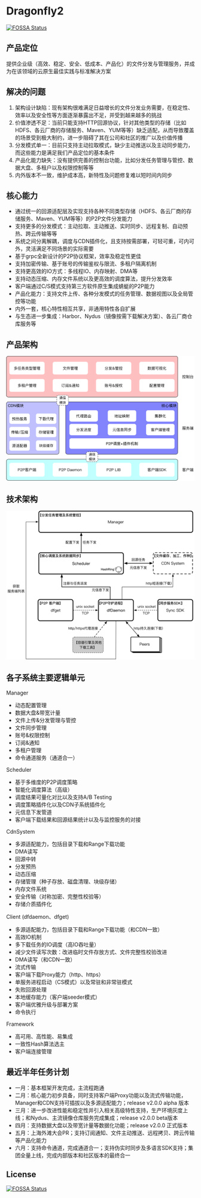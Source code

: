 # Dragonfly2
[![FOSSA Status](https://app.fossa.com/api/projects/git%2Bgithub.com%2Fdragonflyoss%2FDragonfly2.svg?type=shield)](https://app.fossa.com/projects/git%2Bgithub.com%2Fdragonflyoss%2FDragonfly2?ref=badge_shield)

## 产品定位
提供企业级（高效、稳定、安全、低成本、产品化）的文件分发与管理服务，并成为在该领域的云原生最佳实践与标准解决方案
## 解决的问题
1. 架构设计缺陷：现有架构很难满足日益增长的文件分发业务需要，在稳定性、效率以及安全性等方面逐渐暴露出不足，并受到越来越多的挑战
2. 价值渗透不足：当前只能支持HTTP回源协议，针对其他类型的存储（比如HDFS、各云厂商的存储服务、Maven、YUM等等）缺乏适配，从而导致覆盖的场景受到极大制约，进一步阻碍了其在公司和社区的推广以及价值传播
3. 分发模式单一：目前只支持主动拉取模式，缺少主动推送以及主动同步能力，而这些能力是满足我们产品定位的基本条件
4. 产品化能力缺失：没有提供完善的控制台功能，比如分发任务管理与管控、数据大盘、多租户以及权限控制等等
5. 内外版本不一致，维护成本高，新特性及问题修复难以短时间内同步

## 核心能力
+ 通过统一的回源适配层及实现支持各种不同类型存储（HDFS、各云厂商的存储服务、Maven、YUM等等）的P2P文件分发能力
+ 支持更多的分发模式：主动拉取、主动推送、实时同步、远程复制、自动预热、跨云传输等等
+ 系统之间分离解耦，调度与CDN插件化，且支持按需部署，可轻可重，可内可外，灵活满足不同场景的实际需要
+ 基于grpc全新设计的P2P协议框架，效率及稳定性更佳
+ 支持加密传输、基于账号的传输鉴权与限流、多租户隔离机制
+ 支持更高效的IO方式：多线程IO、内存映射、DMA等
+ 支持动态压缩、内存文件系统以及更高效的调度算法，提升分发效率
+ 客户端通过C/S模式支持第三方软件原生集成蜻蜓的P2P能力
+ 产品化能力：支持文件上传、各种分发模式的任务管理、数据视图以及全局管控等功能
+ 内外一套，核心特性相互共享，非通用特性各自扩展
+ 与生态进一步集成：Harbor、Nydus（镜像按需下载解决方案）、各云厂商仓库服务等
## 产品架构
![](docs/prod-arch.png)
## 技术架构
![](docs/tech-arch.png)
## 各子系统主要逻辑单元
Manager

+ 动态配置管理
+ 数据大盘&带宽计量
+ 文件上传&分发管理与管控
+ 文件同步管理
+ 账号&权限控制
+ 订阅&通知
+ 多租户管理
+ 命令通道服务（通道合一）

Scheduler

+ 基于多维度的P2P调度策略
+ 智能化调度算法（高级）
+ 调度结果可量化对比以及支持A/B Testing
+ 调度策略插件化以及CDN子系统插件化
+ 元信息下发管道
+ 客户端下载结果和回源结果统计以及与监控服务的对接

CdnSystem

+ 多源适配能力，包括目录下载和Range下载功能
+ DMA读写
+ 回源中转
+ 分发预热
+ 动态压缩
+ 存储管理（种子存放、磁盘清理、块级存储）
+ 内存文件系统
+ 安全传输（对称加密、完整性校验等）
+ 存储介质插件化

Client (dfdaemon、dfget)

+ 多源适配能力，包括目录下载和Range下载功能（和CDN一致）
+ 高效IO机制
+ 多下载任务的IO调度（高IO吞吐量）
+ 减少文件读写次数：改进临时文件存放方式、文件完整性校验改进
+ DMA读写（和CDN一致）
+ 流式传输
+ 客户端下载Proxy能力（http、https）
+ 单服务进程启动（CS模式）以及常驻和非常驻模式
+ 失败回源处理
+ 本地缓存能力（客户端seeder模式）
+ 客户端优雅升级与部署方案
+ 命令执行

Framework

+ 高可用、高性能、易集成
+ 一致性Hash算法选主
+ 客户端连接管理

## 最近半年任务计划

+ 一月：基本框架开发完成，主流程跑通
+ 二月：核心能力初步具备，同时支持客户端Proxy功能以及流式传输功能，Manager和CDN支持可插拔以及多源适配能力；release v2.0.0 alpha 版本
+ 三月：进一步改进性能和稳定性并引入相关高级特性支持，生产环境灰度上线；和Nydus、主流镜像仓库服务完成集成；release v2.0.0 beta版本
+ 四月：支持数据大盘以及带宽计量等数据化功能；release v2.0.0 正式版本
+ 五月：上海外滩大会PR；支持订阅通知、文件主动推送、远程拷贝、跨云传输等产品化能力
+ 六月：支持命令通道，完成通道合一；支持伪实时同步及多语言SDK支持；集团全量上线，完成内部版本和社区版本的最终合一



## License
[![FOSSA Status](https://app.fossa.com/api/projects/git%2Bgithub.com%2Fdragonflyoss%2FDragonfly2.svg?type=large)](https://app.fossa.com/projects/git%2Bgithub.com%2Fdragonflyoss%2FDragonfly2?ref=badge_large)